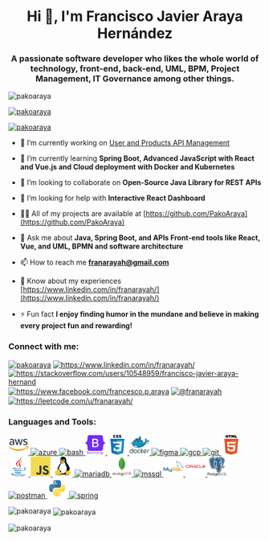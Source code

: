 <h1 align="center">Hi 👋, I'm Francisco Javier Araya Hernández</h1>
<h3 align="center">A passionate software developer who likes the whole world of technology, front-end, back-end, UML, BPM, Project Management, IT Governance among other things.</h3>

<p align="left"> <img src="https://komarev.com/ghpvc/?username=pakoaraya&label=Profile%20views&color=0e75b6&style=flat" alt="pakoaraya" /> </p>

<p align="left"> <a href="https://github.com/ryo-ma/github-profile-trophy"><img src="https://github-profile-trophy.vercel.app/?username=pakoaraya" alt="pakoaraya" /></a> </p>

<p align="left"> <a href="https://twitter.com/pakoaraya" target="blank"><img src="https://img.shields.io/twitter/follow/pakoaraya?logo=twitter&style=for-the-badge" alt="pakoaraya" /></a> </p>

- 🔭 I’m currently working on [User and Products API Management](https://github.com/PakoAraya/ecamp-springboot-m6)

- 🌱 I’m currently learning **Spring Boot, Advanced JavaScript with React and Vue.js and Cloud deployment with Docker and Kubernetes**

- 👯 I’m looking to collaborate on **Open-Source Java Library for REST APIs**

- 🤝 I’m looking for help with **Interactive React Dashboard**

- 👨‍💻 All of my projects are available at [https://github.com/PakoAraya](https://github.com/PakoAraya)

- 💬 Ask me about **Java, Spring Boot, and APIs Front-end tools like React, Vue, and UML, BPMN and software architecture**

- 📫 How to reach me **franarayah@gmail.com**

- 📄 Know about my experiences [https://www.linkedin.com/in/franarayah/](https://www.linkedin.com/in/franarayah/)

- ⚡ Fun fact **I enjoy finding humor in the mundane and believe in making every project fun and rewarding!**

<h3 align="left">Connect with me:</h3>
<p align="left">
<a href="https://twitter.com/pakoaraya" target="blank"><img align="center" src="https://raw.githubusercontent.com/rahuldkjain/github-profile-readme-generator/master/src/images/icons/Social/twitter.svg" alt="pakoaraya" height="30" width="40" /></a>
<a href="https://linkedin.com/in/https://www.linkedin.com/in/franarayah/" target="blank"><img align="center" src="https://raw.githubusercontent.com/rahuldkjain/github-profile-readme-generator/master/src/images/icons/Social/linked-in-alt.svg" alt="https://www.linkedin.com/in/franarayah/" height="30" width="40" /></a>
<a href="https://stackoverflow.com/users/https://stackoverflow.com/users/10548959/francisco-javier-araya-hernand" target="blank"><img align="center" src="https://raw.githubusercontent.com/rahuldkjain/github-profile-readme-generator/master/src/images/icons/Social/stack-overflow.svg" alt="https://stackoverflow.com/users/10548959/francisco-javier-araya-hernand" height="30" width="40" /></a>
<a href="https://fb.com/https://www.facebook.com/francesco.p.araya" target="blank"><img align="center" src="https://raw.githubusercontent.com/rahuldkjain/github-profile-readme-generator/master/src/images/icons/Social/facebook.svg" alt="https://www.facebook.com/francesco.p.araya" height="30" width="40" /></a>
<a href="https://www.hackerrank.com/@franarayah" target="blank"><img align="center" src="https://raw.githubusercontent.com/rahuldkjain/github-profile-readme-generator/master/src/images/icons/Social/hackerrank.svg" alt="@franarayah" height="30" width="40" /></a>
<a href="https://www.leetcode.com/https://leetcode.com/u/franarayah/" target="blank"><img align="center" src="https://raw.githubusercontent.com/rahuldkjain/github-profile-readme-generator/master/src/images/icons/Social/leet-code.svg" alt="https://leetcode.com/u/franarayah/" height="30" width="40" /></a>
</p>

<h3 align="left">Languages and Tools:</h3>
<p align="left"> <a href="https://aws.amazon.com" target="_blank" rel="noreferrer"> <img src="https://raw.githubusercontent.com/devicons/devicon/master/icons/amazonwebservices/amazonwebservices-original-wordmark.svg" alt="aws" width="40" height="40"/> </a> <a href="https://azure.microsoft.com/en-in/" target="_blank" rel="noreferrer"> <img src="https://www.vectorlogo.zone/logos/microsoft_azure/microsoft_azure-icon.svg" alt="azure" width="40" height="40"/> </a> <a href="https://www.gnu.org/software/bash/" target="_blank" rel="noreferrer"> <img src="https://www.vectorlogo.zone/logos/gnu_bash/gnu_bash-icon.svg" alt="bash" width="40" height="40"/> </a> <a href="https://getbootstrap.com" target="_blank" rel="noreferrer"> <img src="https://raw.githubusercontent.com/devicons/devicon/master/icons/bootstrap/bootstrap-plain-wordmark.svg" alt="bootstrap" width="40" height="40"/> </a> <a href="https://www.w3schools.com/css/" target="_blank" rel="noreferrer"> <img src="https://raw.githubusercontent.com/devicons/devicon/master/icons/css3/css3-original-wordmark.svg" alt="css3" width="40" height="40"/> </a> <a href="https://www.docker.com/" target="_blank" rel="noreferrer"> <img src="https://raw.githubusercontent.com/devicons/devicon/master/icons/docker/docker-original-wordmark.svg" alt="docker" width="40" height="40"/> </a> <a href="https://www.figma.com/" target="_blank" rel="noreferrer"> <img src="https://www.vectorlogo.zone/logos/figma/figma-icon.svg" alt="figma" width="40" height="40"/> </a> <a href="https://cloud.google.com" target="_blank" rel="noreferrer"> <img src="https://www.vectorlogo.zone/logos/google_cloud/google_cloud-icon.svg" alt="gcp" width="40" height="40"/> </a> <a href="https://git-scm.com/" target="_blank" rel="noreferrer"> <img src="https://www.vectorlogo.zone/logos/git-scm/git-scm-icon.svg" alt="git" width="40" height="40"/> </a> <a href="https://www.w3.org/html/" target="_blank" rel="noreferrer"> <img src="https://raw.githubusercontent.com/devicons/devicon/master/icons/html5/html5-original-wordmark.svg" alt="html5" width="40" height="40"/> </a> <a href="https://www.java.com" target="_blank" rel="noreferrer"> <img src="https://raw.githubusercontent.com/devicons/devicon/master/icons/java/java-original.svg" alt="java" width="40" height="40"/> </a> <a href="https://developer.mozilla.org/en-US/docs/Web/JavaScript" target="_blank" rel="noreferrer"> <img src="https://raw.githubusercontent.com/devicons/devicon/master/icons/javascript/javascript-original.svg" alt="javascript" width="40" height="40"/> </a> <a href="https://www.linux.org/" target="_blank" rel="noreferrer"> <img src="https://raw.githubusercontent.com/devicons/devicon/master/icons/linux/linux-original.svg" alt="linux" width="40" height="40"/> </a> <a href="https://mariadb.org/" target="_blank" rel="noreferrer"> <img src="https://www.vectorlogo.zone/logos/mariadb/mariadb-icon.svg" alt="mariadb" width="40" height="40"/> </a> <a href="https://www.mongodb.com/" target="_blank" rel="noreferrer"> <img src="https://raw.githubusercontent.com/devicons/devicon/master/icons/mongodb/mongodb-original-wordmark.svg" alt="mongodb" width="40" height="40"/> </a> <a href="https://www.microsoft.com/en-us/sql-server" target="_blank" rel="noreferrer"> <img src="https://www.svgrepo.com/show/303229/microsoft-sql-server-logo.svg" alt="mssql" width="40" height="40"/> </a> <a href="https://www.mysql.com/" target="_blank" rel="noreferrer"> <img src="https://raw.githubusercontent.com/devicons/devicon/master/icons/mysql/mysql-original-wordmark.svg" alt="mysql" width="40" height="40"/> </a> <a href="https://www.oracle.com/" target="_blank" rel="noreferrer"> <img src="https://raw.githubusercontent.com/devicons/devicon/master/icons/oracle/oracle-original.svg" alt="oracle" width="40" height="40"/> </a> <a href="https://www.postgresql.org" target="_blank" rel="noreferrer"> <img src="https://raw.githubusercontent.com/devicons/devicon/master/icons/postgresql/postgresql-original-wordmark.svg" alt="postgresql" width="40" height="40"/> </a> <a href="https://postman.com" target="_blank" rel="noreferrer"> <img src="https://www.vectorlogo.zone/logos/getpostman/getpostman-icon.svg" alt="postman" width="40" height="40"/> </a> <a href="https://www.python.org" target="_blank" rel="noreferrer"> <img src="https://raw.githubusercontent.com/devicons/devicon/master/icons/python/python-original.svg" alt="python" width="40" height="40"/> </a> <a href="https://spring.io/" target="_blank" rel="noreferrer"> <img src="https://www.vectorlogo.zone/logos/springio/springio-icon.svg" alt="spring" width="40" height="40"/> </a> </p>

<p><img align="left" src="https://github-readme-stats.vercel.app/api/top-langs?username=pakoaraya&show_icons=true&locale=en&layout=compact" alt="pakoaraya" /></p>

<p>&nbsp;<img align="center" src="https://github-readme-stats.vercel.app/api?username=pakoaraya&show_icons=true&locale=en" alt="pakoaraya" /></p>

<p><img align="center" src="https://github-readme-streak-stats.herokuapp.com/?user=pakoaraya&" alt="pakoaraya" /></p>
